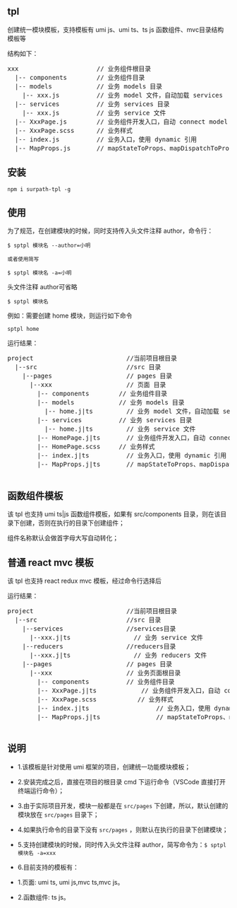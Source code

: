 ## tpl
创建统一模块模板，支持模板有 umi js、umi ts、ts js 函数组件、mvc目录结构模板等

 结构如下：
 <pre>
xxx                     // 业务组件根目录
  |-- components        // 业务组件目录
  |-- models            // 业务 models 目录
    |-- xxx.js          // 业务 model 文件，自动加载 services
  |-- services          // 业务 services 目录
    |-- xxx.js          // 业务 service 文件
  |-- XxxPage.js        // 业务组件开发入口，自动 connect model
  |-- XxxPage.scss      // 业务样式
  |-- index.js          // 业务入口，使用 dynamic 引用
  |-- MapProps.js       // mapStateToProps、mapDispatchToProps，自动引用 model
</pre>

## 安装
```
npm i surpath-tpl -g
```

## 使用

为了规范，在创建模块的时候，同时支持传入头文件注释 author，命令行：
```
$ sptpl 模块名 --author=小明

或者使用简写

$ sptpl 模块名 -a=小明
```


头文件注释 author可省略

```
$ sptpl 模块名
```

例如：需要创建 home 模块，则运行如下命令
```
sptpl home

```

运行结果：

<pre>
project                         //当前项目根目录
  |--src                        //src 目录
    |--pages                    // pages 目录 
      |--xxx                    // 页面 目录                   
        |-- components        // 业务组件目录
        |-- models            // 业务 models 目录
          |-- home.j|ts         // 业务 model 文件，自动加载 services
        |-- services          // 业务 services 目录
          |-- home.j|ts         // 业务 service 文件
        |-- HomePage.j|ts       // 业务组件开发入口，自动 connect model
        |-- HomePage.scss     // 业务样式
        |-- index.j|ts          // 业务入口，使用 dynamic 引用
        |-- MapProps.j|ts       // mapStateToProps、mapDispatchToProps，自动引用 model                 
 
</pre>



##  函数组件模板
该 tpl 也支持 umi ts|js 函数组件模板，如果有 src/components 目录，则在该目录下创建，否则在执行的目录下创建组件；

组件名称默认会做首字母大写自动转化；



## 普通 react mvc 模板
该 tpl 也支持 react redux mvc 模板，经过命令行选择后

运行结果：
<pre>
project                         //当前项目根目录
  |--src                        //src 目录
    |--services                 //services目录
      |--xxx.j|ts                 // 业务 service 文件
    |--reducers                 //reducers目录
      |--xxx.j|ts                 // 业务 reducers 文件
    |--pages                    // pages 目录                   
      |--xxx                    // 业务页面根目录
        |-- components          // 业务组件目录         
        |-- XxxPage.j|ts            // 业务组件开发入口，自动 connect model
        |-- XxxPage.scss           // 业务样式
        |-- index.j|ts                  // 业务入口，使用 dynamic 引用
        |-- MapProps.j|ts               // mapStateToProps、mapDispatchToProps，自动引用 model                 
 
</pre>


## 说明

- 1.该模板是针对使用 umi 框架的项目，创建统一功能模块模板；

- 2.安装完成之后，直接在项目的根目录 cmd 下运行命令（VSCode 直接打开终端运行命令）；

- 3.由于实际项目开发，模块一般都是在 `src/pages` 下创建，所以，默认创建的模块放在 `src/pages` 目录下；

- 4.如果执行命令的目录下没有 `src/pages` ，则默认在执行的目录下创建模块；

- 5.支持创建模块的时候，同时传入头文件注释 author，简写命令为：`$ sptpl 模块名 -a=xxx`

- 6.目前支持的模板有：
- 1.页面: umi ts, umi js,mvc ts,mvc js。
- 2.函数组件: ts js。

